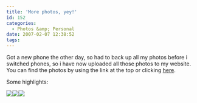 ```yaml
---
title: 'More photos, yey!'
id: 152
categories:
  - Photos &amp; Personal
date: 2007-02-07 12:38:52
tags:
---
```


Got a new phone the other day, so had to back up all my photos before i switched phones, so i have now uploaded all those photos to my website. You can find the photos by using the link at the top or clicking [here](https://www.mikecann.co.uk/?p=139). 

Some highlights:

![](https://www.mikecann.co.uk/wp-content/uploads/Photos//My22nd/DSC00369.JPG)![](https://www.mikecann.co.uk/wp-content/uploads/Photos//My22nd/DSC00239.jpg)![](https://www.mikecann.co.uk/wp-content/uploads/Photos//Hybrid06/DSC00344.JPG)